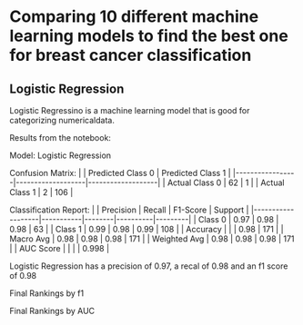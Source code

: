 # Comparing 10 different machine learning models to find the best one for breast cancer classification

## Logistic Regression

Logistic Regressino is a machine learning model that is good for categorizing numericaldata.

Results from the notebook:

Model: Logistic Regression

Confusion Matrix:
|                 | Predicted Class 0 | Predicted Class 1 |
|-----------------|-------------------|-------------------|
| Actual Class 0  | 62                | 1                 |
| Actual Class 1  | 2                 | 106               |

Classification Report:
|                   | Precision | Recall | F1-Score | Support |
|-------------------|-----------|--------|----------|---------|
| Class 0           | 0.97      | 0.98   | 0.98     | 63      |
| Class 1           | 0.99      | 0.98   | 0.99     | 108     |
| Accuracy          |           |        | 0.98     | 171     |
| Macro Avg         | 0.98      | 0.98   | 0.98     | 171     |
| Weighted Avg      | 0.98      | 0.98   | 0.98     | 171     |
| AUC Score         |           |        |          | 0.998   |


Logistic Regression has a precision of 0.97, a recal of 0.98 and an f1 score of 0.98


Final Rankings by f1

Final Rankings by AUC

